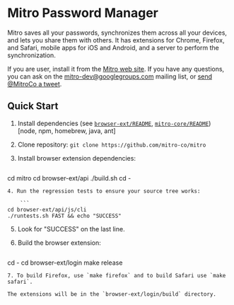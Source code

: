 # Mitro Password Manager

Mitro saves all your passwords, synchronizes them across all your devices, and lets you share them with others. It has extensions for Chrome, Firefox, and Safari, mobile apps for iOS and Android, and a server to perform the synchronization.

If you are user, install it from the [Mitro web site](https://www.mitro.co/). If you have any questions, you can ask on the [mitro-dev@googlegroups.com](https://groups.google.com/forum/#!forum/mitro-dev) mailing list, or [send @MitroCo a tweet](https://www.twitter.com/MitroCo).


## Quick Start

1. Install dependencies (see [`browser-ext/README`](browser-ext/README.md), [`mitro-core/README`](browser-ext/README.md)) [node, npm, homebrew, java, ant]
2. Clone repository: `git clone https://github.com/mitro-co/mitro`
3. Install browser extension dependencies:

    ```
cd mitro
cd browser-ext/api
./build.sh
cd -
```
4. Run the regression tests to ensure your source tree works:

    ```
cd browser-ext/api/js/cli
./runtests.sh FAST && echo "SUCCESS"
```
5. Look for "SUCCESS" on the last line.
6. Build the browser extension:

    ```
cd -
cd browser-ext/login
make release
```
7. To build Firefox, use `make firefox` and to build Safari use `make safari`.

The extensions will be in the `browser-ext/login/build` directory.
